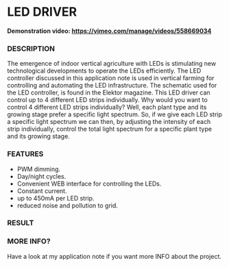 # LED DRIVER

**Demonstration video: https://vimeo.com/manage/videos/558669034**

### DESCRIPTION

The emergence of indoor vertical agriculture with LEDs is stimulating new technological developments to operate the LEDs efficiently. The LED controller discussed in this application note is used in vertical farming for controlling and automating the LED infrastructure. The schematic used for the LED controller, is found in the Elektor magazine. This LED driver can control up to 4 different LED strips individually. Why would you want to control 4 different LED strips individually? Well, each plant type and its growing stage prefer a specific light spectrum. So, if we give each LED strip a specific light spectrum we can then, by adjusting the intensity of each strip individually, control the total light spectrum for a specific plant type and its growing stage.

### FEATURES

* PWM dimming.
* Day/night cycles.
* Convenient WEB interface for controlling the LEDs.
* Constant current.
* up to 450mA per LED strip.
* reduced noise and pollution to grid.

### RESULT



### MORE INFO?

Have a look at my application note if you want more INFO about the project.
